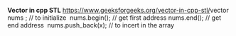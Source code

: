 **Vector in cpp STL** https://www.geeksforgeeks.org/vector-in-cpp-stl/
​
vector<int> nums ; // to initialize
​
nums.begin(); // get first address
​
nums.end(); // get end address
​
nums.push_back(x); // to incert in the array